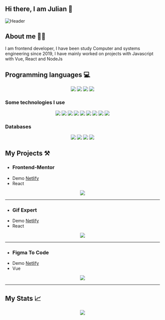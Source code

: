 ## Hi there, I am Julian 👋

![Header](https://res.cloudinary.com/cloudjules/image/upload/v1662908139/Personal/cover-stack_ikaxov.jpg)

## About me 👨‍💻
I am frontend developer, I have been study Computer and systems engineering since 2019, I have mainly worked on projects with Javascript with Vue, React and NodeJs

## Programming languages 💻

<p align='center' >
    <img src="https://img.shields.io/badge/JavaScript-323330?style=for-the-badge&logo=javascript&logoColor=F7DF1E" />
    <img src="https://img.shields.io/badge/TypeScript-007ACC?style=for-the-badge&logo=typescript&logoColor=white" />
    <img src="https://img.shields.io/badge/Python-3776AB?style=for-the-badge&logo=python&logoColor=white" />
    <img src="https://img.shields.io/badge/Go-00ADD8?style=for-the-badge&logo=go&logoColor=white" />
</p>

### Some technologies I use

<p align='center' >
    <img src="https://img.shields.io/badge/Vue.js-35495E?style=for-the-badge&logo=vuedotjs&logoColor=4FC08D" />
    <img src="https://img.shields.io/badge/React-20232A?style=for-the-badge&logo=react&logoColor=61DAFB" />
    <img src="https://img.shields.io/badge/Node.js-339933?style=for-the-badge&logo=nodedotjs&logoColor=white" />
    <img src="https://img.shields.io/badge/Bootstrap-563D7C?style=for-the-badge&logo=bootstrap&logoColor=white" />
    <img src="https://img.shields.io/badge/Tailwind_CSS-38B2AC?style=for-the-badge&logo=tailwind-css&logoColor=white" />
    <img src="https://img.shields.io/badge/HTML5-E34F26?style=for-the-badge&logo=html5&logoColor=white" />
    <img src="https://img.shields.io/badge/CSS3-1572B6?style=for-the-badge&logo=css3&logoColor=white" />
    <img src="https://img.shields.io/badge/Jest-C21325?style=for-the-badge&logo=jest&logoColor=white" />
    <img src="https://img.shields.io/badge/Linux_Mint-87CF3E?style=for-the-badge&logo=linux-mint&logoColor=white" />
</p>

### Databases

<p align='center'>
  <img src="https://img.shields.io/badge/MySQL-00000F?style=for-the-badge&logo=mysql&logoColor=white" />
  <img src="https://img.shields.io/badge/PostgreSQL-316192?style=for-the-badge&logo=postgresql&logoColor=white" />
  <img src="https://img.shields.io/badge/MongoDB-4EA94B?style=for-the-badge&logo=mongodb&logoColor=white" />
  <img src="https://img.shields.io/badge/SQLite-07405E?style=for-the-badge&logo=sqlite&logoColor=white" />
</p>

## My Projects ⚒️ 

* ### Frontend-Mentor
* Demo [Netlify](https://frontend-mentor-advice.netlify.app/)
* React
<p align='center'><img src="https://github-readme-stats.vercel.app/api/pin/?username=julianNot&repo=advice-generator" /></p>

---

* ### Gif Expert
* Demo [Netlify](https://git-expert-react.netlify.app/)
* React
<p align='center'><img src="https://github-readme-stats.vercel.app/api/pin/?username=julianNot&repo=Gif-Expert" /></p>

---

* ### Figma To Code
* Demo [Netlify](https://vue-crypt-landingpage.netlify.app/)
* Vue
<p align='center'><img src="https://github-readme-stats.vercel.app/api/pin/?username=julianNot&repo=crypt-landing" /></p>

---

## My Stats 📈 
<p align="center">
  <img src="https://github-readme-stats.vercel.app/api/top-langs/?username=julianNot&theme=radical" />
</p>


